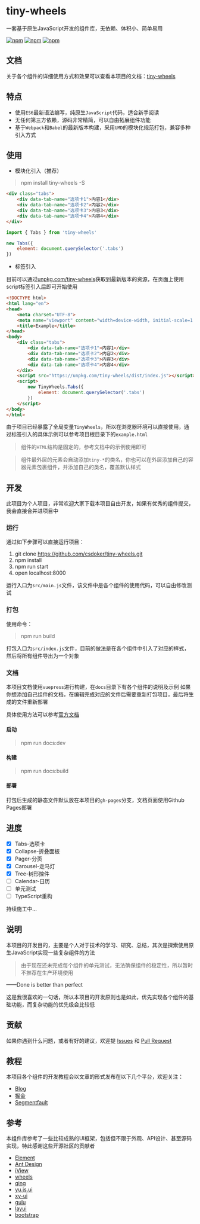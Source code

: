 # tiny-wheels

一套基于原生JavaScript开发的组件库，无依赖、体积小、简单易用

[![npm](https://img.shields.io/npm/v/tiny-wheels.svg?style=flat-square)](https://www.npmjs.com/package/tiny-wheels) [![npm](https://img.shields.io/npm/dt/tiny-wheels.svg?style=flat-square)](https://www.npmjs.com/package/tiny-wheels) [![npm](https://img.shields.io/npm/l/tiny-wheels.svg?style=flat-square)](https://www.npmjs.com/package/tiny-wheels)

## 文档

关于各个组件的详细使用方式和效果可以查看本项目的文档：[tiny-wheels](https://csdoker.github.io/tiny-wheels/)

## 特点

- 使用`ES6`最新语法编写，纯原生`JavaScript`代码，适合新手阅读
- 无任何第三方依赖，源码非常精简，可以自由拓展组件功能
- 基于`Webpack`和`Babel`的最新版本构建，采用`UMD`的模块化规范打包，兼容多种引入方式

## 使用

- 模块化引入（推荐）

> npm install tiny-wheels -S

```html
<div class="tabs">
    <div data-tab-name="选项卡1">内容1</div>
    <div data-tab-name="选项卡2">内容2</div>
    <div data-tab-name="选项卡3">内容3</div>
    <div data-tab-name="选项卡4">内容4</div>
</div>
```

```javascript
import { Tabs } from 'tiny-wheels'

new Tabs({
    element: document.querySelector('.tabs')
})
```

- 标签引入

目前可以通过[unpkg.com/tiny-wheels](https://unpkg.com/tiny-wheels/dist/index.js)获取到最新版本的资源，在页面上使用script标签引入后即可开始使用

```html
<!DOCTYPE html>
<html lang="en">
<head>
    <meta charset="UTF-8">
    <meta name="viewport" content="width=device-width, initial-scale=1.0">
    <title>Example</title>
</head>
<body>
    <div class="tabs">
        <div data-tab-name="选项卡1">内容1</div>
        <div data-tab-name="选项卡2">内容2</div>
        <div data-tab-name="选项卡3">内容3</div>
        <div data-tab-name="选项卡4">内容4</div>
    </div>
    <script src="https://unpkg.com/tiny-wheels/dist/index.js"></script>
    <script>
        new TinyWheels.Tabs({
            element: document.querySelector('.tabs')
        })
    </script>
</body>
</html>
```

由于项目已经暴露了全局变量`TinyWheels`，所以在浏览器环境可以直接使用，通过标签引入的具体示例可以参考项目根目录下的`example.html`

> 组件的`HTML`结构是固定的，参考文档中的示例使用即可

> 组件最外层的元素会自动添加`tiny-*`的类名，你也可以在外层添加自己的容器元素包裹组件，并添加自己的类名，覆盖默认样式

## 开发

此项目为个人项目，非常欢迎大家下载本项目自由开发，如果有优秀的组件提交，我会直接合并进项目中

### 运行

通过如下步骤可以直接运行项目：

1. git clone https://github.com/csdoker/tiny-wheels.git
2. npm install
3. npm run start
4. open localhost:8000

运行入口为`src/main.js`文件，该文件中是各个组件的使用代码，可以自由修改测试

### 打包

使用命令：

> npm run build

打包入口为`src/index.js`文件，目前的做法是在各个组件中引入了对应的样式，然后将所有组件导出为一个对象

### 文档

本项目文档使用`vuepress`进行构建，在`docs`目录下有各个组件的说明及示例
如果你想添加自己组件的文档，在编辑完成对应的文件后需要重新打包项目，最后将生成的文件重新部署

具体使用方法可以参考[官方文档](https://vuepress.vuejs.org/zh/)

#### 启动

> npm run docs:dev

#### 构建

> npm run docs:build

#### 部署

打包后生成的静态文件默认放在本项目的`gh-pages`分支，文档页面使用Github Pages部署

## 进度

- [x] Tabs-选项卡
- [x] Collapse-折叠面板
- [x] Pager-分页
- [x] Carousel-走马灯
- [x] Tree-树形控件
- [ ] Calendar-日历
- [ ] 单元测试
- [ ] TypeScript重构

持续施工中...

## 说明

本项目的开发目的，主要是个人对于技术的学习、研究、总结，其次是探索使用原生JavaScript实现一些复杂组件的方法

> 由于现在还未完成每个组件的单元测试，无法确保组件的稳定性，所以暂时不推荐在生产环境使用

——Done is better than perfect

这是我很喜欢的一句话，所以本项目的开发原则也是如此，优先实现各个组件的基础功能，而复杂功能的优先级会比较低

## 贡献

如果你遇到什么问题，或者有好的建议，欢迎提 [Issues](https://github.com/csdoker/tiny-wheels/issues) 和 [Pull Request](https://github.com/csdoker/tiny-wheels/pulls)

## 教程

本项目各个组件的开发教程会以文章的形式发布在以下几个平台，欢迎关注：

- [Blog](https://blog.csdoker.com)
- [掘金](https://juejin.im/user/57e0e4dac4c9710061387d0e/posts)
- [Segmentfault](https://segmentfault.com/u/csdoker/articles)

## 参考

本组件库参考了一些比较成熟的UI框架，包括但不限于外观、API设计、甚至源码实现，特此感谢这些开源社区的贡献者

- [Element](https://element.eleme.cn/#/zh-CN)
- [Ant Design](https://ant.design/)
- [iView](https://www.iviewui.com/)
- [wheels](https://github.com/FrankFang/wheels)
- [qing](https://github.com/veedrin/qing)
- [yu.js.ui](https://github.com/yurencloud/yu.js.ui/)
- [xy-ui](https://github.com/XboxYan/xy-ui)
- [gulu](https://github.com/FrankFang/gulu)
- [layui](https://www.layui.com/)
- [bootstrap](https://www.bootcss.com/)